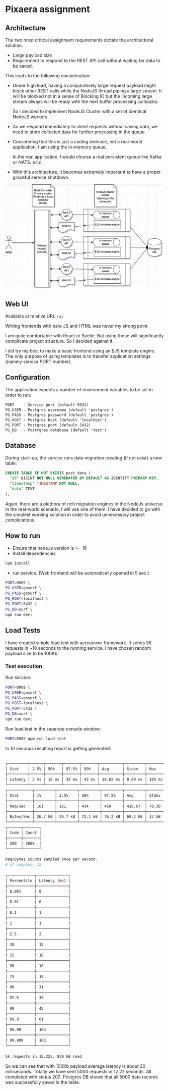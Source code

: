 # Pixaera assignment

## Architecture

The two most critical assignment requirements dictate the architectural solution.

- Large payload size
- Requirement to respond to the REST API call without waiting for data to be saved.

This leads to the following consideration:

- Under high load, having a comparatively large request payload might block other REST calls while the NodeJS thread piping a large stream. It will be blocked not in a sense of Blocking IO but the incoming large stream always will be ready with the next buffer processing callbacks.

  So I decided to implement NodeJS Cluster with a set of identical NodeJS workers.

- As we respond immediately to client requests without saving data, we need to store collected data for further processing in the queue.

- Considering that this is just a coding exercise, not a real-world application, I am using the in-memory queue.

  In the real application, I would choose a real persistent queue like Kafka or NATS. e.t.c

- With this architecture, it becomes extremely important to have a proper graceful service shutdown.

![Architecture diagram](/doc/diagram.png)

## Web UI

Available at relative URL `/ui`

Writing frontends with bare JS and HTML was never my strong point.

I am quite comfortable with React or Svelte. But using those will significantly complicate project structure. So I decided against it.

I did try my best to make a basic frontend using an EJS template engine. The only purpose of using templates is to transfer application settings (namely service PORT number).

## Configuration

The application expects a number of environment variables to be set in order to run:

```text
PORT    - Service port (default 9932)
PG_USER - Postgres username (default 'postgres')
PG_PASS - Postgres password (default 'postgres')
PG_HOST - Postgres host (default 'localhost')
PG_PORT - Postgres port (default 5432)
PG_DB   - Postrgres database (default 'test')
```

## Database

During start-up, the service runs data migration creating (if not exist) a new table:

```SQL
CREATE TABLE IF NOT EXISTS post_data (
  "id" BIGINT NOT NULL GENERATED BY DEFAULT AS IDENTITY PRIMARY KEY,
  "timestamp" TIMESTAMP NOT NULL,
  "data" TEXT
);
```

Again, there are a plethora of rich migration engines in the NodeJs universe. In the real-world scenario, I will use one of them. I have decided to go with the simplest working solution in order to avoid unnecessary project complications.

## How to run

- Ensure that nodeJs version is >= 16
- Install dependencies
```bash
npm install
```
- run service. (Web frontend will be automatically opened in 5 sec.)

```bash
PORT=8989 \
PG_USER=gosurf \
PG_PASS=gosurf \
PG_HOST=localhost \
PG_PORT=5432 \
PG_DB=surf \
npm run dev;
```

## Load Tests

I have created simple load test with `autocannon` framework. It sends 5K requests in ~10 seconds to the running service.
I have chosen random payload size to be 100Kb.

### Test execution

Run service:
```bash
PORT=8989 \
PG_USER=gosurf \
PG_PASS=gosurf \
PG_HOST=localhost \
PG_PORT=5432 \
PG_DB=surf \
npm run dev;
```
Run load test in the separate console window:
```bash
PORT=8989 npm run load-test
```
In 10 seconds resulting report is getting generated:
```bash

┌─────────┬──────┬───────┬───────┬───────┬──────────┬─────────┬────────┐
│ Stat    │ 2.5% │ 50%   │ 97.5% │ 99%   │ Avg      │ Stdev   │ Max    │
├─────────┼──────┼───────┼───────┼───────┼──────────┼─────────┼────────┤
│ Latency │ 2 ms │ 18 ms │ 39 ms │ 43 ms │ 18.82 ms │ 8.69 ms │ 103 ms │
└─────────┴──────┴───────┴───────┴───────┴──────────┴─────────┴────────┘
┌───────────┬─────────┬─────────┬─────────┬─────────┬─────────┬───────┬─────────┐
│ Stat      │ 1%      │ 2.5%    │ 50%     │ 97.5%   │ Avg     │ Stdev │ Min     │
├───────────┼─────────┼─────────┼─────────┼─────────┼─────────┼───────┼─────────┤
│ Req/Sec   │ 161     │ 161     │ 434     │ 459     │ 416.67  │ 78.38 │ 161     │
├───────────┼─────────┼─────────┼─────────┼─────────┼─────────┼───────┼─────────┤
│ Bytes/Sec │ 26.7 kB │ 26.7 kB │ 72.1 kB │ 76.2 kB │ 69.2 kB │ 13 kB │ 26.7 kB │
└───────────┴─────────┴─────────┴─────────┴─────────┴─────────┴───────┴─────────┘
┌──────┬───────┐
│ Code │ Count │
├──────┼───────┤
│ 200  │ 5000  │
└──────┴───────┘

Req/Bytes counts sampled once per second.
# of samples: 12

┌────────────┬──────────────┐
│ Percentile │ Latency (ms) │
├────────────┼──────────────┤
│ 0.001      │ 0            │
├────────────┼──────────────┤
│ 0.01       │ 0            │
├────────────┼──────────────┤
│ 0.1        │ 1            │
├────────────┼──────────────┤
│ 1          │ 1            │
├────────────┼──────────────┤
│ 2.5        │ 2            │
├────────────┼──────────────┤
│ 10         │ 15           │
├────────────┼──────────────┤
│ 25         │ 16           │
├────────────┼──────────────┤
│ 50         │ 18           │
├────────────┼──────────────┤
│ 75         │ 19           │
├────────────┼──────────────┤
│ 90         │ 31           │
├────────────┼──────────────┤
│ 97.5       │ 39           │
├────────────┼──────────────┤
│ 99         │ 43           │
├────────────┼──────────────┤
│ 99.9       │ 61           │
├────────────┼──────────────┤
│ 99.99      │ 103          │
├────────────┼──────────────┤
│ 99.999     │ 103          │
└────────────┴──────────────┘

5k requests in 12.22s, 830 kB read
```
So we can see that with 100Kb payload average latency is about 20 milliseconds.
Totally we have sent 5000 requests in 12.22 seconds. All completed with status 200.
Postgres DB shows that all 5000 data records was successfully saved in the table. 
